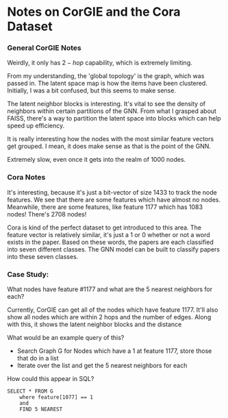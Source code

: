 # Notes on CorGIE and the Cora Dataset

<!-- corgie:
- missing the ability to scale 
- and query over nodes

tasks:
- build off of corgie
    - play around with it
- load the graph data and embeddings in corgie
    - come up with a case study for the datasets

    - write a corresponding query for each failure
    - copy workflow into SQL query
    - how would you do corgie if it was an SQL like language?
        - translate any problem you see into query language steps
    - send a few datasets!

- add the usefulness of a proposed questions that can help
    - danish will send questions

- analysis of graph data -->

### General CorGIE Notes
Weirdly, it only has $2-hop$ capability, which is extremely limiting.

From my understanding, the 'global topology' is the graph, which was passed in. The latent space map is how the items have been clustered. Initially, I was a bit confused, but this seems to make sense.

The latent neighbor blocks is interesting. It's vital to see the density of neighbors within certain partitions of the GNN. From what I grasped about FAISS, there's a way to partition the latent space into blocks which can help speed up efficiency.

It is really interesting how the nodes with the most similar feature vectors get grouped. I mean, it does make sense as that is the point of the GNN. 

Extremely slow, even once it gets into the realm of $1000$ nodes. 

### Cora Notes

It's interesting, because it's just a bit-vector of size 1433 to track the node features. We see that there are some features which have almost no nodes. Meanwhile, there are some features, like feature 1177 which has 1083 nodes! There's $2708$ nodes!

Cora is kind of the perfect dataset to get introduced to this area. The feature vector is relatively similar, it's just a $1$ or $0$ whether or not a word exists in the paper. Based on these words, the papers are each classified into seven different classes. The GNN model can be built to classify papers into these seven classes.

### Case Study:
What nodes have feature \#1177 and what are the 5 nearest neighbors for each?

Currently, CorGIE can get all of the nodes which have feature 1177. It'll also show all nodes which are within $2$ hops and the number of edges. Along with this, it shows the latent neighbor blocks and the distance 

What would be an example query of this?

- Search Graph G for Nodes which have a $1$ at feature 1177, store those that do in a list
- Iterate over the list and get the $5$ nearest neighbors for each

How could this appear in SQL?

```
SELECT * FROM G
    where feature[1077] == 1
    and
    FIND 5 NEAREST 
```
